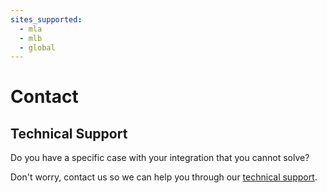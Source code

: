 ```yaml
---
sites_supported:
  - mla
  - mlb
  - global
---
```


# Contact

## Technical Support

Do you have a specific case with your integration that you cannot solve?

Don't worry, contact us so we can help you through our [technical support](https://www.mercadopago.com.ar/developers/es/support).
